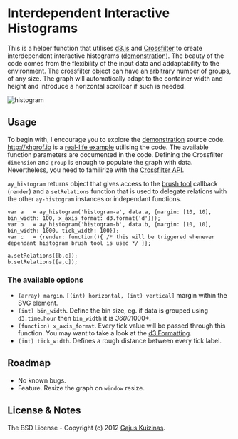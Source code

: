 # Interdependent Interactive Histograms

This is a helper function that utilises [d3.js](http://d3js.org/) and [Crossfilter](http://square.github.com/crossfilter/) to create interdependent interactive histograms ([demonstration](https://dev.anuary.com/703dff31-b9be-543f-b6c6-61ae7fb4dd32/)). The beauty of the code comes from the flexibility of the input data and addaptability to the environment. The crossfilter object can have an arbitrary number of groups, of any size. The graph will automatically adapt to the container width and height and introduce a horizontal scrollbar if such is needed. 

![histogram](https://dev.anuary.com/tmp/ay-histograms.png)

## Usage

To begin with, I encourage you to explore the [demonstration](https://dev.anuary.com/703dff31-b9be-543f-b6c6-61ae7fb4dd32/) source code. http://xhprof.io is a [real-life example](https://dev.anuary.com/8d50658e-f8e0-5832-9e82-6b9e8aa940ac/?ay[template]=requests) utilising the code. The available function parameters are documented in the code. Defining the Crossfilter `dimension` and `group` is enough to populate the graph with data. Nevertheless, you need to familirize with the [Crossfilter API](https://github.com/square/crossfilter/wiki/API-Reference). 

`ay_histogram` returns object that gives access to the [brush tool](https://github.com/mbostock/d3/wiki/SVG-Controls#wiki-brush) callback (`render`) and a `setRelations` function that is used to delegate relations with the other `ay-histogram` instances or independant functions.

    var a	= ay_histogram('histogram-a', data.a, {margin: [10, 10], bin_width: 100, x_axis_format: d3.format('d')});
    var b	= ay_histogram('histogram-b', data.b, {margin: [10, 10], bin_width: 1000, tick_width: 100});
    var c	= {render: function(){ /* this will be triggered whenever dependant histogram brush tool is used */ }};

    a.setRelations([b,c]);
    b.setRelations([a,c]);

### The available options

* `(array) margin`. `[(int) horizontal, (int) vertical]` margin within the SVG element.
* `(int) bin_width`. Define the bin size, eg. if data is grouped using `d3.time.hour` then `bin_width` it is *3600*1000*.
* `(function) x_axis_format`. Every tick value will be passed through this function. You may want to take a look at the [d3 Formatting](https://github.com/mbostock/d3/wiki/Formatting).
* `(int) tick_width`. Defines a rough distance between every tick label.


## Roadmap

* No known bugs.
* Feature. Resize the graph on `window` resize.

## License & Notes

The BSD License - Copyright (c) 2012 [Gajus Kuizinas](http://anuary.com/gajus).